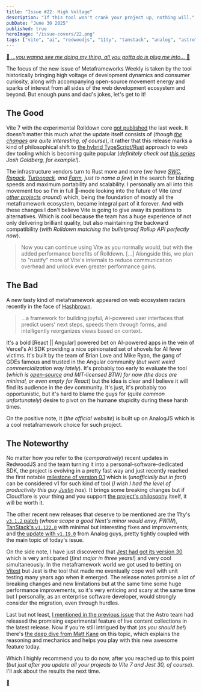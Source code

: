 ```yaml
---
title: "Issue #22: High Voltage"
description: "If this tool won't crank your project up, nothing will."
pubDate: "June 30 2025"
published: true
heroImage: "/issue-covers/22.png"
tags: ["vite", "ai", "redwoodjs", "11ty", "tanstack", "analog", "astro"]
---
```


[🎵 _...you wanna see me doing my thing, all you gotta do is plug me into..._ 🎵](https://www.youtube.com/watch?v=Nnjh-zp6pP4&list=PLYRq_7Yox1jDETeL_YgKUc8DXduCV9jA2&index=23)

The focus of the new issue of Metaframeworks Weekly is taken by the tool historically bringing high voltage of development dynamics and consumer curiosity, along with accompanying open-source movement energy and sparks of interest from all sides of the web development ecosystem and beyond. But enough puns and dad's jokes, let's get to it!

## The Good

Vite 7 with the experimental Rolldown core [got published](https://vite.dev/blog/announcing-vite7.html) the last week. It doesn't matter this much what the update itself consists of (_though [the changes](https://github.com/vitejs/vite/blob/v7.0.0/packages/vite/CHANGELOG.md) are quite interesting, of course_), it rather that this release marks a kind of philosophical shift to [the hybrid TypeScript/Rust](https://marvinh.dev/blog/speeding-up-javascript-ecosystem-part-11/) approach to web dev tooling which is becoming quite popular (_definitely check out [this series](https://www.joshuakgoldberg.com/blog/if-i-wrote-a-linter-part-1-architecture/) Josh Goldberg, for example!_).

The infrastructure vendors turn to Rust more and more (_we have [SWC](https://swc.rs), [Rspack](https://rspack.rs), [Turbopack](https://nextjs.org/docs/app/api-reference/turbopack), and [Farm](https://www.farmfe.org), just to name a few_) in the search for blazing speeds and maximum portability and scalability. I personally am all into this movement too so I'm in full 🍿-mode looking into the future of Vite (_and [other projects](https://voidzero.dev) around_) which, being the foundation of mostly all the metaframework ecosystem, became integral part of it forever. And with these changes I don't believe Vite is going to give away its positions to alternatives. Which is cool because the team has a huge experience of not only delivering brilliant quality, but also maintaining the backward compatibility (_with Rolldown matching the bulletproof Rollup API perfectly now_).

> Now you can continue using Vite as you normally would, but with the added performance benefits of Rolldown. [...] Alongside this, we plan to "rustify" more of Vite's internals to reduce communication overhead and unlock even greater performance gains.

## The Bad

A new tasty kind of metaframework appeared on web ecosystem radars recently in the face of [Hashbrown](https://hashbrown.dev).

> ...a framework for building joyful, AI-powered user interfaces that predict users' next steps, speeds them through forms, and intelligently reorganizes views based on context.

It's a bold [React || Angular] powered bet on AI-powered apps in the vein of Vercel's AI SDK providing a nice opinionated set of shovels for AI fever victims. It's built by the team of Brian Love and Mike Ryan, the gang of GDEs famous and trusted in the Angular community (_but went weird commercialization way lately_). It's probably too early to evaluate the tool (_which is [open-source](https://github.com/liveloveapp/hashbrown) and MIT-licensed BTW) for now (the docs are minimal, or even empty for React_) but the idea is clear and I believe it will find its audience in the dev community. It's just, it's probably too opportunistic, but it's hard to blame the guys for (_quite common unfortunately_) desire to pivot on the humane stupidity during these harsh times.

On the positive note, it (_the official website_) is built up on AnalogJS which is a cool metaframework choice for such project.

## The Noteworthy

No matter how you refer to the (_comparatively_) recent updates in RedwoodJS and the team turning it into a personal-software-dedicated SDK, the project is evolving in a pretty fast way and just recently reached the first notable [milestone of version 0.1](https://github.com/redwoodjs/sdk/releases/tag/v0.1.0) which is (_unofficially but in fact_) can be considered v1 for such kind of tool (_I wish I had the level of productivity this guy [Justin](https://github.com/justinvdm) has_). It brings some breaking changes but if Cloudflare is your thing and you support [the project's philosophy](https://rwsdk.com/personal-software) itself, it will be worth it.

The other recent new releases that deserve to be mentioned are the 11ty's [`v3.1.2` patch](https://github.com/11ty/eleventy/releases/tag/v3.1.2) (_whose scope a good Next's minor would envy, FWIW_), [TanStack's `v1.122.0`](https://github.com/TanStack/router/releases/tag/v1.122.0) with minimal but interesting fixes and improvements, and [the update with `v1.19.0`](https://github.com/analogjs/analog/releases/tag/v1.19.0) from Analog guys, pretty tightly coupled with the main topic of today's issue.

On the side note, I have just discovered that [Jest had got its version 30](https://jestjs.io/blog/2025/06/04/jest-30) which is very anticipated (_first major in three years!_) and very cool simultaneously. In the metaframework world we got used to betting on [Vitest](https://metaframe.works/tags/vitest/) but Jest is the tool that made me eventually cope well with unit testing many years ago when it emerged. The release notes promise a lot of breaking changes and new limitations but at the same time some huge performance improvements, so it's very enticing and scary at the same time but I personally, as an enterprise software developer, would strongly consider the migration, even through hurdles.

Last but not least, [I mentioned in the previous issue](https://metaframe.works/archive/21/#:~:text=The%20Astro%20team%20published%20their%20beautiful%20round%2Dnumber%20minor%20which%20introduces%20an%20interesting%20experiment%20like%20real%2Dtime%2Dfetched%20live%20content%20collections) that the Astro team had released the promising experimental feature of live content collections in the latest release. Now if you're still intrigued by that (_as you should be!_) there's [the deep dive from Matt Kane](https://astro.build/blog/live-content-collections-deep-dive/) on this topic, which explains the reasoning and mechanics and helps you play with this new awesome feature today.

Which I highly recommend you to do now, after you reached up to this point (_but just after you update all your projects to Vite 7 and Jest 30, of course_). I'll ask about the results the next time.

👋
